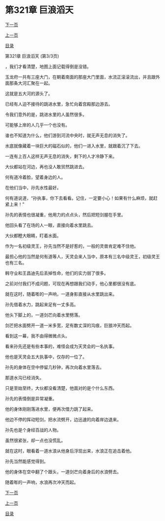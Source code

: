 <h1>第321章   巨浪滔天</h1>
            <div><p><a href="./0963_%E7%AC%AC322%E7%AB%A0_%E4%B8%87%E7%82%B9%E9%93%B6%E7%81%AF.md">下一页</a></p><p><a href="./0961_%E7%AC%AC321%E7%AB%A0_%E5%B7%A8%E6%B5%AA%E6%BB%94%E5%A4%A9.md">上一页</a></p><p><a href="../">目录</a></p></div>
            <div><p>第321章   巨浪滔天 (第3/3页)</p><p>，我们才看清楚，地图上面记载得倒是没错。</p><p>玉龙府一共有三座大门，在朝着南面的那座大门里面，水流正滚滚流出，并且跟外面那条大河汇聚在一起。</p><p>这就是五大河的源头了。</p><p>已经有人迫不接待的跳进水里，急忙向着宫殿那边游去。</p><p>令我们意外的是，跳进水里的人虽然很多。</p><p>可能够上岸的人几乎一个也没有。</p><p>谁也不知道为什么，他们游到河流中央时，就无声无息的消失了。</p><p>水底就像藏着一块巨大的磁石似的，他们一进入水里，就跟着沉了下去。</p><p>一连有上百人这样无声无息的消失，剩下的人才冷静下来。</p><p>大伙都站在河边，再也没人敢贸然跳进去。</p><p>何有道冷着脸，望着身边的人。</p><p>在他们当中，孙先水性最好。</p><p>何有道说道，“孙执事，你下去看看。记住，一定要小心！如果有什么麻烦，就赶紧上来！”</p><p>孙先的表情也很凝重，他用力的点点头，然后把短剑握在手里。</p><p>他回头看了在场的人一眼，直接向着水里跳去。</p><p>大伙都瞪大眼睛，盯着水面。</p><p>作为一名初级灵王，孙先当然不是好惹的，一般的灵兽肯定难不住他。</p><p>最担心他的当然是何有道等人，天灵会来人当中，原本有三名中级灵王，初级灵王也有三名。</p><p>韩守业和王昌迪先后丢掉性命，他们的实力弱了很多。</p><p>之前对付我们不成问题，可现在再想跟我们动手，他心里都很没有底。</p><p>就在这时，随着嘭的一声响，一道身影直接从水里跳出来。</p><p>孙先借着水力，跳起来足有一丈多高。</p><p>他头下脚上的，一道剑芒向着水里劈落。</p><p>剑芒把水面劈开一道一米多宽，足有数丈深的沟痕，巨狼冲天而起。</p><p>看到这一幕，我不由得微微点头。</p><p>看来孙先还是有些本事的，难怪会成为天灵会的一名执事。</p><p>他也是天灵会五大执事中，仅存的一位了。</p><p>孙先的身体在空中停留几秒钟，再次向着水里落去。</p><p>那道水沟已经消失。</p><p>只是至始至终，大伙都没看清楚，他面对的是个什么东西。</p><p>孙先的表情倒是异常凝重。</p><p>他的身体刚刚落进水里，便再次借力跳了起来。</p><p>他边不停的挥动短剑，把水流劈开，边迅速的向着岸边退来。</p><p>孙先也是个身经百战的人物。</p><p>虽然很紧张，却一点也没慌乱。</p><p>就在这时，眼看着一道水浪从他身后浮现出来，水浪正在追击着他。</p><p>孙先当然能感觉得到。</p><p>他的身体在空中翻了个跟头，一道剑芒向着身后的水浪劈去。</p><p>随着嘭的一声响，水浪再次冲天而起。</p></div>
            <div><p><a href="./0963_%E7%AC%AC322%E7%AB%A0_%E4%B8%87%E7%82%B9%E9%93%B6%E7%81%AF.md">下一页</a></p><p><a href="./0961_%E7%AC%AC321%E7%AB%A0_%E5%B7%A8%E6%B5%AA%E6%BB%94%E5%A4%A9.md">上一页</a></p><p><a href="../">目录</a></p></div>